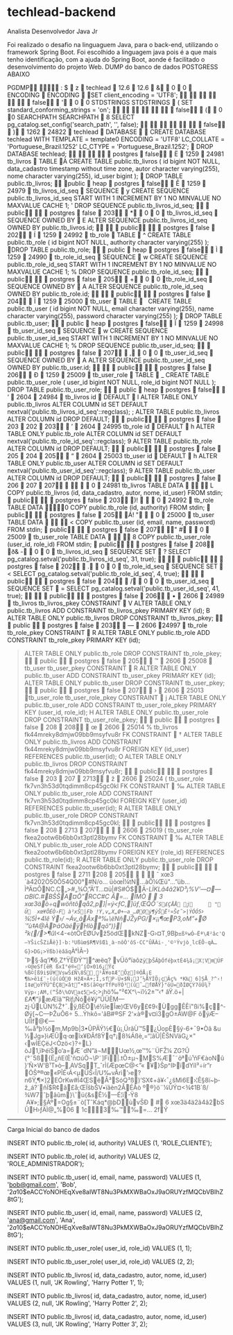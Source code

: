 # techlead-backend
Analista Desenvolvedor Java Jr


Foi realizado o desafio na linguaguem Java, para o back-end, utilizando o framework Spring Boot. Foi escolhido a linguagem java pois é a que mais tenho identificação, com a ajuda do Spring Boot, aonde é facilitado o desenvolvimento do projeto Web.
DUMP do banco de dados POSTGRESS ABAIXO


PGDMP     :    $                  z            techlead    12.6    12.6     &           0    0    ENCODING    ENCODING        SET client_encoding = 'UTF8';
                      false            '           0    0 
   STDSTRINGS 
   STDSTRINGS     (   SET standard_conforming_strings = 'on';
                      false            (           0    0 
   SEARCHPATH 
   SEARCHPATH     8   SELECT pg_catalog.set_config('search_path', '', false);
                      false            )           1262    24822    techlead    DATABASE        CREATE DATABASE techlead WITH TEMPLATE = template0 ENCODING = 'UTF8' LC_COLLATE = 'Portuguese_Brazil.1252' LC_CTYPE = 'Portuguese_Brazil.1252';
    DROP DATABASE techlead;
                postgres    false            Ë            1259    24981 	   tb_livros    TABLE     À   CREATE TABLE public.tb_livros (
    id bigint NOT NULL,
    data_cadastro timestamp without time zone,
    autor character varying(255),
    nome character varying(255),
    id_user bigint
);
    DROP TABLE public.tb_livros;
       public         heap    postgres    false            Ê            1259    24979    tb_livros_id_seq    SEQUENCE     y   CREATE SEQUENCE public.tb_livros_id_seq
    START WITH 1
    INCREMENT BY 1
    NO MINVALUE
    NO MAXVALUE
    CACHE 1;
 '   DROP SEQUENCE public.tb_livros_id_seq;
       public          postgres    false    203            *           0    0    tb_livros_id_seq    SEQUENCE OWNED BY     E   ALTER SEQUENCE public.tb_livros_id_seq OWNED BY public.tb_livros.id;
          public          postgres    false    202            Í            1259    24992    tb_role    TABLE     ^   CREATE TABLE public.tb_role (
    id bigint NOT NULL,
    authority character varying(255)
);
    DROP TABLE public.tb_role;
       public         heap    postgres    false            Ì            1259    24990    tb_role_id_seq    SEQUENCE     w   CREATE SEQUENCE public.tb_role_id_seq
    START WITH 1
    INCREMENT BY 1
    NO MINVALUE
    NO MAXVALUE
    CACHE 1;
 %   DROP SEQUENCE public.tb_role_id_seq;
       public          postgres    false    205            +           0    0    tb_role_id_seq    SEQUENCE OWNED BY     A   ALTER SEQUENCE public.tb_role_id_seq OWNED BY public.tb_role.id;
          public          postgres    false    204            Ï            1259    25000    tb_user    TABLE         CREATE TABLE public.tb_user (
    id bigint NOT NULL,
    email character varying(255),
    name character varying(255),
    password character varying(255)
);
    DROP TABLE public.tb_user;
       public         heap    postgres    false            Î            1259    24998    tb_user_id_seq    SEQUENCE     w   CREATE SEQUENCE public.tb_user_id_seq
    START WITH 1
    INCREMENT BY 1
    NO MINVALUE
    NO MAXVALUE
    CACHE 1;
 %   DROP SEQUENCE public.tb_user_id_seq;
       public          postgres    false    207            ,           0    0    tb_user_id_seq    SEQUENCE OWNED BY     A   ALTER SEQUENCE public.tb_user_id_seq OWNED BY public.tb_user.id;
          public          postgres    false    206            Ð            1259    25009    tb_user_role    TABLE     _   CREATE TABLE public.tb_user_role (
    user_id bigint NOT NULL,
    role_id bigint NOT NULL
);
     DROP TABLE public.tb_user_role;
       public         heap    postgres    false            ‘
           2604    24984    tb_livros id    DEFAULT     l   ALTER TABLE ONLY public.tb_livros ALTER COLUMN id SET DEFAULT nextval('public.tb_livros_id_seq'::regclass);
 ;   ALTER TABLE public.tb_livros ALTER COLUMN id DROP DEFAULT;
       public          postgres    false    203    202    203            ’
           2604    24995 
   tb_role id    DEFAULT     h   ALTER TABLE ONLY public.tb_role ALTER COLUMN id SET DEFAULT nextval('public.tb_role_id_seq'::regclass);
 9   ALTER TABLE public.tb_role ALTER COLUMN id DROP DEFAULT;
       public          postgres    false    205    204    205            “
           2604    25003 
   tb_user id    DEFAULT     h   ALTER TABLE ONLY public.tb_user ALTER COLUMN id SET DEFAULT nextval('public.tb_user_id_seq'::regclass);
 9   ALTER TABLE public.tb_user ALTER COLUMN id DROP DEFAULT;
       public          postgres    false    206    207    207                      0    24981 	   tb_livros 
   TABLE DATA           L   COPY public.tb_livros (id, data_cadastro, autor, nome, id_user) FROM stdin;
    public          postgres    false    203   )!                  0    24992    tb_role 
   TABLE DATA           0   COPY public.tb_role (id, authority) FROM stdin;
    public          postgres    false    205   Á!       "          0    25000    tb_user 
   TABLE DATA           <   COPY public.tb_user (id, email, name, password) FROM stdin;
    public          postgres    false    207   "       #          0    25009    tb_user_role 
   TABLE DATA           8   COPY public.tb_user_role (user_id, role_id) FROM stdin;
    public          postgres    false    208   ð&       -           0    0    tb_livros_id_seq    SEQUENCE SET     ?   SELECT pg_catalog.setval('public.tb_livros_id_seq', 31, true);
          public          postgres    false    202            .           0    0    tb_role_id_seq    SEQUENCE SET     <   SELECT pg_catalog.setval('public.tb_role_id_seq', 4, true);
          public          postgres    false    204            /           0    0    tb_user_id_seq    SEQUENCE SET     =   SELECT pg_catalog.setval('public.tb_user_id_seq', 41, true);
          public          postgres    false    206            •
           2606    24989    tb_livros tb_livros_pkey 
   CONSTRAINT     V   ALTER TABLE ONLY public.tb_livros
    ADD CONSTRAINT tb_livros_pkey PRIMARY KEY (id);
 B   ALTER TABLE ONLY public.tb_livros DROP CONSTRAINT tb_livros_pkey;
       public            postgres    false    203            —
           2606    24997    tb_role tb_role_pkey 
   CONSTRAINT     R   ALTER TABLE ONLY public.tb_role
    ADD CONSTRAINT tb_role_pkey PRIMARY KEY (id);
 >   ALTER TABLE ONLY public.tb_role DROP CONSTRAINT tb_role_pkey;
       public            postgres    false    205            ™
           2606    25008    tb_user tb_user_pkey 
   CONSTRAINT     R   ALTER TABLE ONLY public.tb_user
    ADD CONSTRAINT tb_user_pkey PRIMARY KEY (id);
 >   ALTER TABLE ONLY public.tb_user DROP CONSTRAINT tb_user_pkey;
       public            postgres    false    207            ›
           2606    25013    tb_user_role tb_user_role_pkey 
   CONSTRAINT     j   ALTER TABLE ONLY public.tb_user_role
    ADD CONSTRAINT tb_user_role_pkey PRIMARY KEY (user_id, role_id);
 H   ALTER TABLE ONLY public.tb_user_role DROP CONSTRAINT tb_user_role_pkey;
       public            postgres    false    208    208            œ
           2606    25014 %   tb_livros fk44mreky8dmjw09bb9msyfvu8r 
   FK CONSTRAINT     †   ALTER TABLE ONLY public.tb_livros
    ADD CONSTRAINT fk44mreky8dmjw09bb9msyfvu8r FOREIGN KEY (id_user) REFERENCES public.tb_user(id);
 O   ALTER TABLE ONLY public.tb_livros DROP CONSTRAINT fk44mreky8dmjw09bb9msyfvu8r;
       public          postgres    false    203    207    2713            ž
           2606    25024 (   tb_user_role fk7vn3h53d0tqdimm8cp45gc0kl 
   FK CONSTRAINT     ‰   ALTER TABLE ONLY public.tb_user_role
    ADD CONSTRAINT fk7vn3h53d0tqdimm8cp45gc0kl FOREIGN KEY (user_id) REFERENCES public.tb_user(id);
 R   ALTER TABLE ONLY public.tb_user_role DROP CONSTRAINT fk7vn3h53d0tqdimm8cp45gc0kl;
       public          postgres    false    208    2713    207            
           2606    25019 (   tb_user_role fkea2ootw6b6bb0xt3ptl28bymv 
   FK CONSTRAINT     ‰   ALTER TABLE ONLY public.tb_user_role
    ADD CONSTRAINT fkea2ootw6b6bb0xt3ptl28bymv FOREIGN KEY (role_id) REFERENCES public.tb_role(id);
 R   ALTER TABLE ONLY public.tb_user_role DROP CONSTRAINT fkea2ootw6b6bb0xt3ptl28bymv;
       public          postgres    false    2711    208    205               ˆ   xœ3´à4202Ò50Ô54Q00°#N/o… üòœÌ¼tN…àÔ¼Œü"…”üb…ÌªÄ¤ÔNC.C„>#„¾Ò‚”Ä’T…¤ü|#S#Ó$Ä-*­LÌKLâ4â2¥D³¡%V'—¤—¤BIC.#BŠŠA¤Ô”RCC#C Â=... ÌMÒ          3   xœ3äò÷qwöñtõqå2‚p]|=ý<ƒC‚]üƒ¸ŒQÕ˜`S£ÇÅÅ j­      "   Ü  xœ¥ÕÉÒ›F à³xŠ|Fb !Ý,v„X„Ø+—a_…ØOý¶ÿŠË¹¤Š¢˜>|ÝÓÓ5`› 	¾¦5Ì+4lê
Ý›/ ~Áv_âÃxª‰\ëNñJŽyPG\/×¡¡¶œP3,oM”+Ø´”ù‡A@ÀÞáOàéÿHlòqõ“)}|²k{/>¶û*I<4-«òtÖrÈØÙvž5ödŒkNZ-G›¤T¸9Bþ`±ßºwÓ—Ëª\Æ²âc'Q—YŠicŠZiÅë}]-b:³Ußùœ$R¶VšŒì¸à·nôÒ'ôS·CC"ÛÄÀi-¸'©¹Ývjò¸lcÉÕ-qÀ…G}>DG¡>Ýßb)èâãq`À°ÌÃ–}ˆÞ§·åq’î¶6¸Z†ŸËÐÝ™]^æëq? vÜô°ïaôz`ÿþŠÂþÓféþxtÈ4¾ã¡X¦VmÚF›©@eSf[ëR ßxI°é®«‘íÒ×0ì6¿Ÿ¢%ß©[ß9i$Ú¥VswŠ£Ñ\8Š¸¹Ä¥o‡Æ‘Õz]®ÓÅ¡E ¶‰>êì£¯›(ú(úÓ0 HžÆ¤Â+;Î‚sfP-Ü×$Ñ¡J’½ÅÝÍÕ¡çÂç%	*K‰ 6]SÅ_?^›!î‡øoŸŸÛ^ÊÇ8×ât”•8S(ã©qrTfPoŸÓ³(ûˆ…fØÅŸ}"öÜ=ðÍØÇÝ7ôÛ¾?Vÿp‹;AM‚(“Šð\%OVa¢5=S`;>¡hö‰"²¢X^\¬i½2±™‹† âŸ.ö+|£A¶”jìæÆîã™Ríƒ¡Ñóê¥ÿ”ÛÜÈM—zj·ÚLÛN%Ž†¯.ÿ‚ßÈÖ\é½îeÎæ)ŒV6y£¢9‹Ùgg­ÊÊï"ßi%­ç^­Øÿ[~C—ÞŽuÔ6÷ 5…Ýhkô='âB#®SF 2‘×à®v¤ì3gO±ÂW@F õýÆ–UÎÌf@€—‰å³þ½öm‚Mp9b|3•ÛPÄÝ½€ù¡¸ÜrãÙ™5¿ÚopÈ§ý-6+¯9•Òâ &u½Jg»}ìÆÛq·œîx¥ÐÂf8Ÿq†¡8¾Áßè,=“¦âÛ|ÊŠNVäG¿×"
‹wÌEÇëJ<Òzö<}?÷­L}òJ1‚ïÞéïŠo’a=Æ˜dN”ä¬MUœ½‚œ™%¨ÜFŽ¼
ZG?Û
{°˜5ß{Ë¿ñE(È'ñ¤úÖ¬\P˜]Fi|.tÔ±µ¬MS%Æ¯˜ôªú¹ñF€àoNû}’Ñ×W'B¹T»ò–‚AVSqT_ˆrÌ(ÆpœC@<”« ¥}Šp^IÞïdYíI³÷ír”r
ÖŠª®œ«PÎÉ‹Á<µÜŠ‹Î/U‰vÂrì’›e?n6Ÿ‚¶×]2EÓrKw#Í4ŒSëÅ³SóQ³ß­)’SX¢+ã¥‹¯¿šMì6E›¦Ê§8ï~þ­ž_á?´ñÏ$R¢â£å;ŒÏšbŠV•ïâèn2ÅÉÂò º®}ö¨¼­ÙÝ¤<¾¢1B`ß/¾W7ˆþâûm}\ˆü{&sÊ½—É¦ï-Ÿ8  A¥»;§Àº=Og§±¨ò[TˆKáq*@þDùvŠ­Ð      #   6   xœ3ä4ä2â4â2bS ÛH›ƒÄÌ@„%06  1c3‰™‰=... 2fÝ     

*********************************************************************************************
Carga Inicial do banco de dados

INSERT INTO public.tb_role(
	id, authority)
	VALUES (1, 'ROLE_CLIENTE');
	
INSERT INTO public.tb_role(
	id, authority)
	VALUES (2, 'ROLE_ADMINISTRADOR');

INSERT INTO public.tb_user(
	id, email, name, password)
	VALUES (1, 'bob@gmail.com', 'Bob', '$2a$10$eACCYoNOHEqXve8aIWT8Nu3PkMXWBaOxJ9aORUYzfMQCbVBIhZ8tG');
	
INSERT INTO public.tb_user(
	id, email, name, password)
	VALUES (2, 'ana@gmail.com', 'Ana', '$2a$10$eACCYoNOHEqXve8aIWT8Nu3PkMXWBaOxJ9aORUYzfMQCbVBIhZ8tG');

INSERT INTO public.tb_user_role(
	user_id, role_id)
	VALUES (1, 1);
	
INSERT INTO public.tb_user_role(
	user_id, role_id)
	VALUES (2, 2);

INSERT INTO public.tb_livros(
	id, data_cadastro, autor, nome, id_user)
	VALUES (1, null, 'JK Rowling', 'Harry Potter 1', 1);
	
INSERT INTO public.tb_livros(
	id, data_cadastro, autor, nome, id_user)
	VALUES (2, null, 'JK Rowling', 'Harry Potter 2', 2);
	
INSERT INTO public.tb_livros(
	id, data_cadastro, autor, nome, id_user)
	VALUES (3, null, 'JK Rowling', 'Harry Potter 3', 2);
